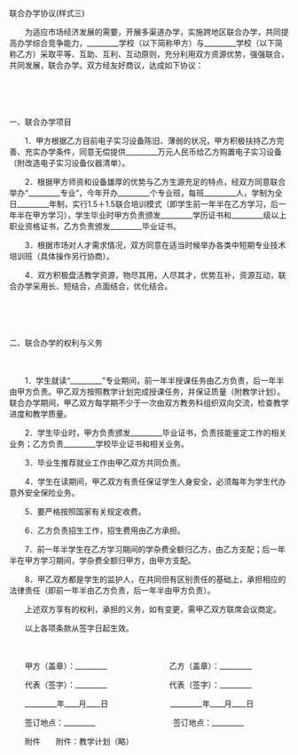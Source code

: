 



联合办学协议(样式三)



 

　　为适应市场经济发展的需要，开展多渠道办学，实施跨地区联合办学，共同提高办学综合竞争能力，_________学校（以下简称甲方）与_________学校（以下简称乙方）采取平等、互助、互利、互动原则，充分利用双方资源优势，强强联合，共同发展，联合办学。双方经友好商议，达成如下协议：

　　

　　


 一、联合办学项目



　　1．甲方根据乙方目前电子实习设备陈旧、薄弱的状况，甲方积极扶持乙方完善、充实办学条件，同意无偿提供_________万元人民币给乙方购置电子实习设备（附改造电子实习设备仪器清单）。

　　2．根据甲方师资和设备雄厚的优势与乙方生源充足的特点，经双方同意联合举办“_________专业”，今年开办_________个专业班，每班_________人，学制为全日_________年制，实行1.5＋1.5联合培训模式（即学生前一年半在乙方学习，后一年半在甲方学习），学生毕业时甲方负责颁发_________学历证书和_________级以上职业资格证书，乙方负责颁发_________毕业证书。

　　3．根据市场对人才需求情况，双方同意在适当时候举办各类中短期专业技术培训班（具体操作另行协商）。

　　4．双方积极盘活教学资源，物尽其用，人尽其才，优势互补，资源互动，联合办学采用长、短结合，点面结合，优化结合。

　　

　　


 二、联合办学的权利与义务

　　

　　1．学生就读“_________”专业期间，前一年半授课任务由乙方负责，后一年半由甲方负责。甲乙双方按照教学计划完成授课任务，并保证质量（附教学计划）。联合办学期间，甲乙双方每学期不少于一次由双方教务科组织双向交流，检查教学进度和教学质量。

　　2．学生毕业时，甲方负责颁发_________毕业证书，负责技能鉴定工作的相关业务；乙方负责_________学校毕业证书和相关业务。

　　3．毕业生推荐就业工作由甲乙双方共同负责。

　　4．学生在读期间，甲乙双方有责任保证学生人身安全，必须每年为学生代办意外安全保险业务。

　　5．要严格按照国家有关规定收费。

　　6．乙方负责招生工作，招生费用由乙方承担。

　　7．前一年半学生在乙方学习期间的学杂费全额归乙方，由乙方支配；后一年半在甲方学习期间，学杂费全额归甲方，由甲方支配。

　　8．甲乙双方都是学生的监护人，在共同但有区别责任的基础上，承担相应的法律责任（即前一年半由乙方负责，后一年半由甲方负责）。　　

　　上述双方享有的权利，承担的义务，如有变更，需甲乙双方联席会议商定。　　

　　以上各项条款从签字日起生效。　　

　　

　　甲方（盖章）：_________　　　　　　　　乙方（盖章）：_________　　

　　代表（签字）：_________　　　　　　　　代表（签字）：_________　　

　　_________年____月____日　　　　　　　　_________年____月____日　　

　　签订地点：_________　　　　　　　　　　签订地点：_________　　

　　附件　　附件：教学计划（略）